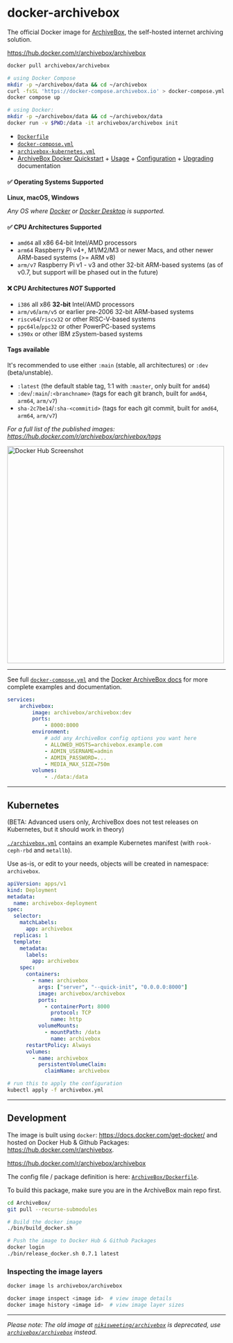 # docker-archivebox

The official Docker image for [ArchiveBox](https://github.com/ArchiveBox/ArchiveBox), the self-hosted internet archiving solution.

https://hub.docker.com/r/archivebox/archivebox

```bash
docker pull archivebox/archivebox

# using Docker Compose
mkdir -p ~/archivebox/data && cd ~/archivebox
curl -fsSL 'https://docker-compose.archivebox.io' > docker-compose.yml
docker compose up

# using Docker:
mkdir -p ~/archivebox/data && cd ~/archivebox/data
docker run -v $PWD:/data -it archivebox/archivebox init
```

- [`Dockerfile`](https://github.com/ArchiveBox/ArchiveBox/blob/main/Dockerfile)
- [`docker-compose.yml`](https://github.com/ArchiveBox/ArchiveBox/blob/main/docker-compose.yml)
- [`archivebox-kubernetes.yml`](https://github.com/ArchiveBox/docker-archivebox/blob/master/archivebox.yml)
- [ArchiveBox Docker Quickstart](https://github.com/ArchiveBox/ArchiveBox#quickstart) + [Usage](https://github.com/ArchiveBox/ArchiveBox/wiki/Docker) + [Configuration](https://github.com/ArchiveBox/ArchiveBox/wiki/Docker#configuration) + [Upgrading](https://github.com/ArchiveBox/ArchiveBox/wiki/Upgrading-or-Merging-Archives) documentation

#### ✅ Operating Systems Supported

**Linux, macOS, Windows**  
  
*Any OS where [Docker](https://docs.docker.com/engine/install/) or [Docker Desktop](https://docs.docker.com/get-docker/) is supported.*

#### ✅ CPU Architectures Supported

- `amd64` all x86 64-bit Intel/AMD processors
- `arm64` Raspberry Pi v4+, M1/M2/M3 or newer Macs, and other newer ARM-based systems (>= ARM v8)
- `arm/v7` Raspberry Pi v1 - v3 and other 32-bit ARM-based systems (as of v0.7, but support will be phased out in the future)

#### ❌ CPU Architectures _NOT_ Supported

- `i386` all x86 **32-bit** Intel/AMD processors
- `arm/v6`/`arm/v5` or earlier pre-2006 32-bit ARM-based systems
- `riscv64`/`riscv32` or other RISC-V-based systems
- `ppc64le`/`ppc32` or other PowerPC-based systems
- `s390x` or other IBM zSystem-based systems

#### Tags available

It's recommended to use either `:main` (stable, all architectures) or `:dev` (beta/unstable).

- `:latest` (the default stable tag, 1:1 with `:master`, only built for `amd64`)
- `:dev`/`:main`/`:<branchname>` (tags for each git branch, built for `amd64`, `arm64`, `arm/v7`)
- `sha-2c7be14`/`:sha-<commitid>` (tags for each git commit, built for `amd64`, `arm64`, `arm/v7`)

*For a full list of the published images: https://hub.docker.com/r/archivebox/archivebox/tags*

<img width="500px" alt="Docker Hub Screenshot" src="https://user-images.githubusercontent.com/511499/147287184-6f1201f8-6827-4002-a6a3-3aae7eb859d4.png">

---

See full [`docker-compose.yml`](https://github.com/ArchiveBox/ArchiveBox/blob/main/docker-compose.yml) and the [Docker ArchiveBox docs](https://github.com/ArchiveBox/ArchiveBox/wiki/Docker) for more complete examples and documentation.
```yaml
services:
    archivebox:
        image: archivebox/archivebox:dev
        ports:
            - 8000:8000
        environment:
            # add any ArchiveBox config options you want here
            - ALLOWED_HOSTS=archivebox.example.com
            - ADMIN_USERNAME=admin
            - ADMIN_PASSWORD=...
            - MEDIA_MAX_SIZE=750m
        volumes:
            - ./data:/data
```

---

## Kubernetes

(BETA: Advanced users only, ArchiveBox does not test releases on Kubernetes, but it should work in theory)

[`./archivebox.yml`](https://github.com/ArchiveBox/docker-archivebox/blob/master/archivebox.yml) contains an example Kubernetes manifest (with `rook-ceph-rbd` and `metallb`).

Use as-is, or edit to your needs, objects will be created in namespace: `archivebox`.

```yaml
apiVersion: apps/v1
kind: Deployment
metadata:
  name: archivebox-deployment
spec:
  selector:
    matchLabels:
      app: archivebox
  replicas: 1
  template:
    metadata:
      labels:
        app: archivebox
    spec:
      containers:
        - name: archivebox
          args: ["server", "--quick-init", "0.0.0.0:8000"]
          image: archivebox/archivebox
          ports:
            - containerPort: 8000
              protocol: TCP
              name: http
          volumeMounts:
            - mountPath: /data
              name: archivebox
      restartPolicy: Always
      volumes:
        - name: archivebox
          persistentVolumeClaim:
            claimName: archivebox
```

```bash
# run this to apply the configuration
kubectl apply -f archivebox.yml
```

---

## Development

The image is built using `docker`: https://docs.docker.com/get-docker/ and hosted on Docker Hub & Github Packages: https://hub.docker.com/r/archivebox.

https://hub.docker.com/r/archivebox/archivebox

The config file / package definition is here: [`ArchiveBox/Dockerfile`](https://github.com/ArchiveBox/ArchiveBox/blob/master/Dockerfile).

To build this package, make sure you are in the ArchiveBox main repo first.

```bash
cd ArchiveBox/
git pull --recurse-submodules

# Build the docker image
./bin/build_docker.sh

# Push the image to Docker Hub & Github Packages
docker login
./bin/release_docker.sh 0.7.1 latest
```

### Inspecting the image layers

```bash
docker image ls archivebox/archivebox

docker image inspect <image id>  # view image details
docker image history <image id>  # view image layer sizes
```
---


*Please note: The old image at [`nikisweeting/archivebox`](https://hub.docker.com/r/nikisweeting/archivebox) is deprecated, use [`archivebox/archivebox`](https://hub.docker.com/r/archivebox/archivebox) instead.*

